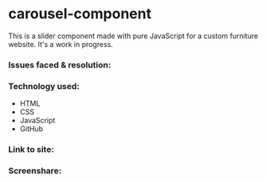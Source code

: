 # carousel-component
This is a slider component made with pure JavaScript for a custom furniture website. It's a work in progress.

<h3>Issues faced & resolution:</h3>


<h3>Technology used:</h3>

- HTML
- CSS
- JavaScript
- GitHub


<h3>Link to site:</h3>


<h3>Screenshare:</h3>
